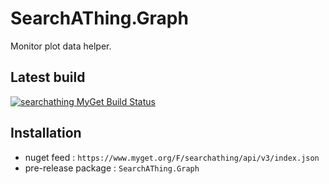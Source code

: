 # SearchAThing.Graph

Monitor plot data helper.

## Latest build

[![searchathing MyGet Build Status](https://www.myget.org/BuildSource/Badge/searchathing?identifier=1f263b90-02c8-4ec3-a937-027177e92d89)](https://www.myget.org/feed/searchathing/package/nuget/SearchAThing.Graph)

## Installation

- nuget feed : `https://www.myget.org/F/searchathing/api/v3/index.json`
- pre-release package : `SearchAThing.Graph`

